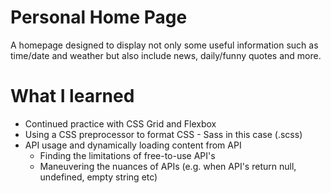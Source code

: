 # Personal Home Page

A homepage designed to display not only some useful information such as time/date and weather but also include news, daily/funny quotes and more.

# What I learned

- Continued practice with CSS Grid and Flexbox
- Using a CSS preprocessor to format CSS - Sass in this case (.scss)
- API usage and dynamically loading content from API
  - Finding the limitations of free-to-use API's
  - Maneuvering the nuances of APIs (e.g. when API's return null, undefined, empty string etc)

